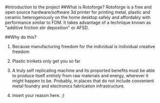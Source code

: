 #Introduction to the project
##What is Rotoforge?
Rotoforge is a free and open source hardware/software 3d printer for printing metal, plastic and ceramic heterogenously on the home desktop safely and affordably with performance similar to FDM. It takes advantage of a technique known as "additive friction stir deposition" or AFSD.

##Why do this? 
1. Because manufacturing freedom for the individual *is* individual creative freedom

2. Plastic trinkets only get you so far

3. A truly self replicating machine and its proported benefits must be able to produce itself *entirely* from raw materials and energy, wherever it might happen to be. Probably, in places that do not include convenient metal foundry and electronics fabrication infrastructure. 

4. Insert your reason here. ;)



